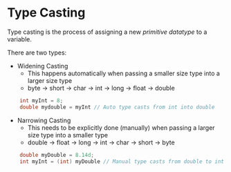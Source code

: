 # Type Casting

Type casting is the process of assigning a new *primitive datatype* to a variable.

There are two types:

- Widening Casting
    - This happens automatically when passing a smaller size type into a larger size type
    - byte -> short -> char -> int -> long -> float -> double
```java
    int myInt = 8;
    double mydouble = myInt // Auto type casts from int into double
```

- Narrowing Casting
  - This needs to be explicitly done (manually) when passing a larger size type into a smaller type
  - double -> float -> long -> int -> char -> short -> byte
```java
    double myDouble = 8.14d;
    int myInt = (int) myDouble // Manual type casts from double to int using brackets
```
